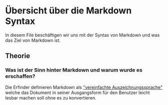 # Übersicht über die Markdown Syntax 

In diesem File beschäftigen wir uns mit der Syntax von Markdown und was das Ziel von Markdown ist.

## Theorie
### Was ist der Sinn hinter Markdown und warum wurde es erschaffen?

Die Erfinder definieren Markdown als ["vereinfachte Auszeichnungssprache"](https://de.wikipedia.org/wiki/Vereinfachte_Auszeichnungssprache) welche das Dokument in seiner
Ausgangsform für den Benutzer leicht lesbar machen soll ohne es zu konvertieren.
